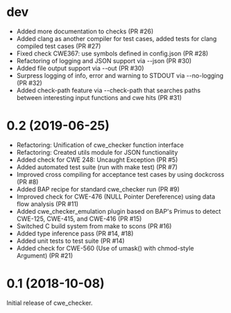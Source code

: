dev
====

-   Added more documentation to checks (PR #26)
-   Added clang as another compiler for test cases, added tests for clang compiled test cases (PR #27)
-   Fixed check CWE367: use symbols defined in config.json (PR #28)
-   Refactoring of logging and JSON support via --json (PR #30)
-   Added file output support via --out (PR #30)
-   Surpress logging of info, error and warning to STDOUT via --no-logging (PR #32)
-   Added check-path feature via --check-path that searches paths between interesting input functions and cwe hits (PR #31)

0.2 (2019-06-25)
=====

-   Refactoring: Unification of cwe_checker function interface
-   Refactoring: Created utils module for JSON functionality
-   Added check for CWE 248: Uncaught Exception (PR #5)
-   Added automated test suite (run with make test) (PR #7)
-   Improved cross compiling for acceptance test cases by using dockcross (PR #8)
-   Added BAP recipe for standard cwe_checker run (PR #9)
-   Improved check for CWE-476 (NULL Pointer Dereference) using data flow analysis (PR #11)
-   Added cwe_checker_emulation plugin based on BAP's Primus to detect CWE-125, CWE-415, and CWE-416 (PR #15)
-   Switched C build system from make to scons (PR #16)
-   Added type inference pass (PR #14, #18)
-   Added unit tests to test suite (PR #14)
-   Added check for CWE-560 (Use of umask() with chmod-style Argument) (PR #21)

0.1 (2018-10-08)
=====

Initial release of cwe_checker.

